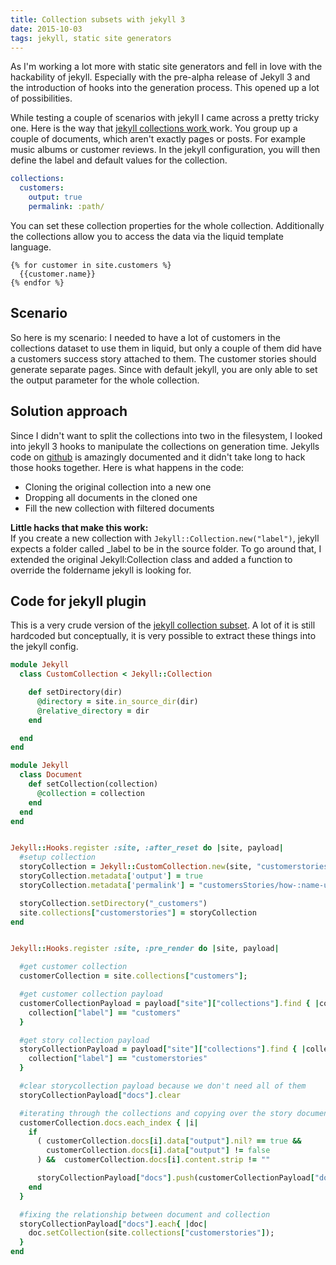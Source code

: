 ```yaml
---
title: Collection subsets with jekyll 3
date: 2015-10-03
tags: jekyll, static site generators
---
```


As I'm working a lot more with static site generators and fell in love with the hackability of jekyll. Especially with the pre-alpha release of Jekyll 3 and the introduction of hooks into the generation process. This opened up a lot of possibilities.

While testing a couple of scenarios with jekyll I came across a pretty tricky one. Here is the way that [jekyll collections work ](http://jekyllrb.com/docs/collections/) work. You group up a couple of documents, which aren't exactly pages or posts. For example music albums or customer reviews. In the jekyll configuration, you will then define the label and default values for the collection.

~~~ yaml
collections:
  customers:
    output: true
    permalink: :path/
~~~

You can set these collection properties for the whole collection. Additionally the collections allow you to access the data via the liquid template language.

~~~liquid
{% for customer in site.customers %}
  {{customer.name}}
{% endfor %}
~~~

## Scenario
So here is my scenario: I needed to have a lot of customers in the collections dataset to use them in liquid, but only a couple of them did have a customers success story attached to them. The customer stories should generate separate pages.
Since with default jekyll, you are only able to set the output parameter for the whole collection.

## Solution approach
Since I didn't want to split the collections into two in the filesystem, I looked into jekyll 3 hooks to manipulate the collections on generation time. Jekylls code on [github](https://github.com/jekyll/jekyll) is amazingly documented and it didn't take long to hack those hooks together.
Here is what happens in the code:
* Cloning the original collection into a new one
* Dropping all documents in the cloned one
* Fill the new collection with filtered documents

__Little hacks that make this work:__  
If you create a new collection with `Jekyll::Collection.new("label")`, jekyll expects a folder called \_label to be in the source folder. To go around that, I extended the original Jekyll:Collection class and added a function to override the foldername jekyll is looking for.

## Code for jekyll plugin
This is a very crude version of the [jekyll collection subset](https://gist.github.com/Haroldchen/a87cec561ddd0201fa78). A lot of it is still hardcoded but conceptually, it is very possible to extract these things into the jekyll config.



~~~ruby
module Jekyll
  class CustomCollection < Jekyll::Collection

    def setDirectory(dir)
      @directory = site.in_source_dir(dir)
      @relative_directory = dir
    end

  end
end

module Jekyll
  class Document
    def setCollection(collection)
      @collection = collection
    end
  end
end


Jekyll::Hooks.register :site, :after_reset do |site, payload|
  #setup collection
  storyCollection = Jekyll::CustomCollection.new(site, "customerstories")
  storyCollection.metadata['output'] = true
  storyCollection.metadata['permalink'] = "customersStories/how-:name-uses-product/"

  storyCollection.setDirectory("_customers")
  site.collections["customerstories"] = storyCollection
end


Jekyll::Hooks.register :site, :pre_render do |site, payload|

  #get customer collection
  customerCollection = site.collections["customers"];

  #get customer collection payload
  customerCollectionPayload = payload["site"]["collections"].find { |collection|
    collection["label"] == "customers"
  }

  #get story collection payload
  storyCollectionPayload = payload["site"]["collections"].find { |collection|
    collection["label"] == "customerstories"
  }

  #clear storycollection payload because we don't need all of them
  storyCollectionPayload["docs"].clear

  #iterating through the collections and copying over the story documents
  customerCollection.docs.each_index { |i|
    if
      ( customerCollection.docs[i].data["output"].nil? == true &&
        customerCollection.docs[i].data["output"] != false
      ) &&  customerCollection.docs[i].content.strip != ""

      storyCollectionPayload["docs"].push(customerCollectionPayload["docs"][i])
    end
  }

  #fixing the relationship between document and collection
  storyCollectionPayload["docs"].each{ |doc|
    doc.setCollection(site.collections["customerstories"]);
  }
end
~~~
